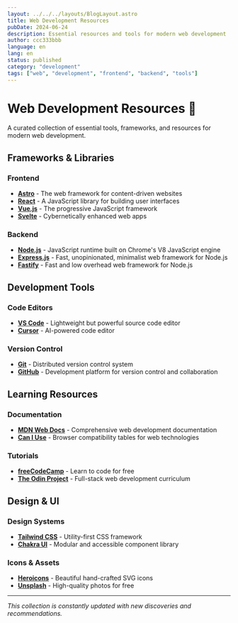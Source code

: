 ```yaml
---
layout: ../../../layouts/BlogLayout.astro
title: Web Development Resources
pubDate: 2024-06-24
description: Essential resources and tools for modern web development
author: ccc333bbb
language: en
lang: en
status: published
category: "development"
tags: ["web", "development", "frontend", "backend", "tools"]
---
```


# Web Development Resources 🔖

A curated collection of essential tools, frameworks, and resources for modern web development.

## Frameworks & Libraries

### Frontend
- **[Astro](https://astro.build/)** - The web framework for content-driven websites
- **[React](https://reactjs.org/)** - A JavaScript library for building user interfaces
- **[Vue.js](https://vuejs.org/)** - The progressive JavaScript framework
- **[Svelte](https://svelte.dev/)** - Cybernetically enhanced web apps

### Backend
- **[Node.js](https://nodejs.org/)** - JavaScript runtime built on Chrome's V8 JavaScript engine
- **[Express.js](https://expressjs.com/)** - Fast, unopinionated, minimalist web framework for Node.js
- **[Fastify](https://www.fastify.io/)** - Fast and low overhead web framework for Node.js

## Development Tools

### Code Editors
- **[VS Code](https://code.visualstudio.com/)** - Lightweight but powerful source code editor
- **[Cursor](https://cursor.sh/)** - AI-powered code editor

### Version Control
- **[Git](https://git-scm.com/)** - Distributed version control system
- **[GitHub](https://github.com/)** - Development platform for version control and collaboration

## Learning Resources

### Documentation
- **[MDN Web Docs](https://developer.mozilla.org/)** - Comprehensive web development documentation
- **[Can I Use](https://caniuse.com/)** - Browser compatibility tables for web technologies

### Tutorials
- **[freeCodeCamp](https://www.freecodecamp.org/)** - Learn to code for free
- **[The Odin Project](https://www.theodinproject.com/)** - Full-stack web development curriculum

## Design & UI

### Design Systems
- **[Tailwind CSS](https://tailwindcss.com/)** - Utility-first CSS framework
- **[Chakra UI](https://chakra-ui.com/)** - Modular and accessible component library

### Icons & Assets
- **[Heroicons](https://heroicons.com/)** - Beautiful hand-crafted SVG icons
- **[Unsplash](https://unsplash.com/)** - High-quality photos for free

---

*This collection is constantly updated with new discoveries and recommendations.*